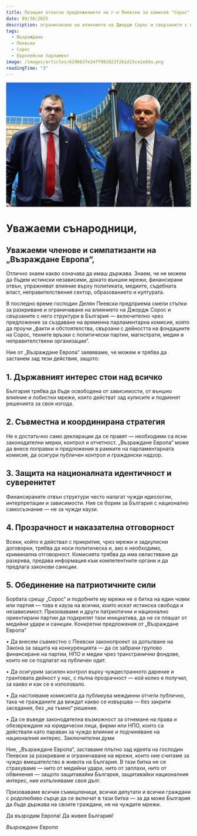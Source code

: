 ```yaml
---
title: Позиция относно предложението на г-н Пеевски за комисия "Сорос"
date: 09/30/2025
description: ограничаване на влиянието на Джордж Сорос и свързаните с него структури в България — включително чрез предложение за създаване на временна парламентарна комисия, която да проучи „факти и обстоятелства, свързани с дейността на фондациите на Сорос, техните връзки с политически партии, магистрати, медии и неправителствени организации“.
tags:
  - Възраждане
  - Пеевски
  - Сорос
  - Европейски парламент
image: /images/articles/6296637e24ff981023f2b1d15ce1e8da.png
readingTime: "3"
---
```


![preview](/images/articles/6296637e24ff981023f2b1d15ce1e8da.png)

# Уважаеми сънародници,
## Уважаеми членове и симпатизанти на „Възраждане Европа“,

Отлично знаем какво означава да имаш държава. Знаем, че не можем да бъдем истински независими, докато външни мрежи, финансирани отвън, упражняват влияние върху политиката, медиите, съдебната власт, неправителствения сектор, образованието и културата.

В последно време господин Делян Пеевски предприема смели стъпки за разкриване и ограничаване на влиянието на Джордж Сорос и свързаните с него структури в България — включително чрез предложение за създаване на временна парламентарна комисия, която да проучи „факти и обстоятелства, свързани с дейността на фондациите на Сорос, техните връзки с политически партии, магистрати, медии и неправителствени организации“.

Ние от „Възраждане Европа“ заявяваме, че можем и трябва да застанем зад тези действия, защото:

## 1. Държавният интерес стои над всичко
България трябва да бъде освободена от зависимости, от външно влияние и лобистки мрежи, които действат зад кулисите и подменят решенията за своя изгода.

## 2. Съвместна и координирана стратегия
Не е достатъчно само декларации да се правят — необходими са ясни законодателни мерки, контрол и отчетност. „Възраждане Европа“ може да внесе поправки и предложения в рамките на парламентарната комисия, да осигури публичен контрол и граждански надзор.

## 3. Защита на националната идентичност и суверенитет
Финансираните отвън структури често налагат чужди идеологии, интерпретации и зависимости. Ние се борим за България с национално самосъзнание — не за чужди каузи.

## 4. Прозрачност и наказателна отговорност
Всеки, който е действал с прикритие, чрез мрежи и задкулисни договорки, трябва да носи политическа и, ако е необходимо, криминална отговорност. Комисията трябва да има овластяване да разкрива, предава информация към компетентните органи и да предлага законови санкции.

## 5. Обединение на патриотичните сили
Борбата срещу „Сорос“ и подобните му мрежи не е битка на един човек или партия — това е кауза на всички, които искат истинска свобода и независимост. Призоваваме и други патриотични и национално ориентирани партии да подкрепят тази инициатива, да не се плашат от медийни удари и санкции.
Конкретни предложения от „Възраждане Европа“

• Да внесем съвместно с Пеевски законопроект за допълване на Закона за защита на конкуренцията — да се забрани групово финансиране на партии, НПО и медии чрез трансгранични фондове, които не се подлагат на публичен одит.

• Да осигурим засилен контрол върху чуждестранното дарение и грантовата дейност у нас, с пълна прозрачност — кой колко е получил, за какво и как се е използвало.

• Да настояваме комисията да публикува междинни отчети публично, така че гражданите да виждат какво се извършва — без закрити заседания, без „на тъмно“ решение.

• Да се въведе законодателна възможност за отнемане на права и обезвреждане на юридически лица, фирми или НПО, които са действали като параван за чуждо влияние и подчиняване на националния интерес.
Заключителни думи

Ние, „Възраждане Европа“, заставаме плътно зад идеята на господин Пеевски за разкриване и ограничаване на мрежи, които ние считаме за чуждо вмешателство в живота на България. В тази битка не се страхуваме — нито от медийни удари, нито от заплахи, нито от обвинения — защото защитавайки България, защитавайки националния интерес, ние изпълняваме своя дълг.

Призоваваме всички съмишленици, всички депутати и всички граждани с родолюбиво сърце да се включат в тази битка — за да може България да бъде държава на своите граждани, не на чуждите мрежи.

Да възродим Европа!
Да живее България!

*Възраждане Европа*